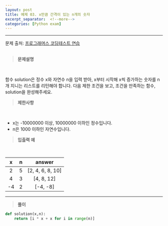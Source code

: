 ```yaml
---
layout: post
title: 예제 03. x만큼 간격이 있는 n개의 숫자
excerpt_separator:  <!--more-->
categories: [Python exam]
---
```

___

문제 출처: [프로그래머스 코딩테스트 연습](https://programmers.co.kr/learn/courses/30/lessons/12954)
<br><br>
> **문제설명**
<br>

함수 solution은 정수 x와 자연수 n을 입력 받아, x부터 시작해 x씩 증가하는 숫자를 n개 지니는 리스트를 리턴해야 합니다. 다음 제한 조건을 보고, 조건을 만족하는 함수, solution을 완성해주세요.

> **제한사항**
<br>

- x는 -10000000 이상, 10000000 이하인 정수입니다.
- n은 1000 이하인 자연수입니다.

> **입출력 예**
<br>

| <center>x</center> |  <center>n</center> |  <center>answer</center> |
| :--------: | :--------: | :--------: |
| 2 | <center>5</center> | <center>[2, 4, 6, 8, 10] </center> |
| 4 | <center>3</center> | <center>[4, 8, 12]</center> |
| -4 | <center>2</center> | <center>[-4, -8]</center> |

___


> **풀이**
 
```python
def solution(x,n):
    return [i * x + x for i in range(n)]
```

 